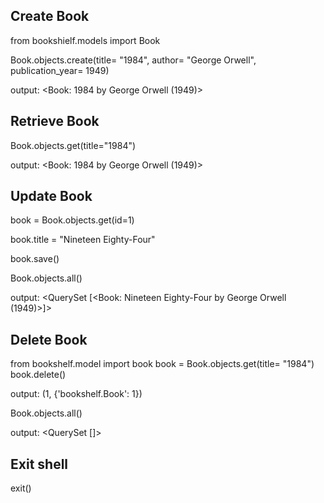 ## Create Book
from bookshielf.models import Book

Book.objects.create(title= "1984", author= "George Orwell", publication_year= 1949)

output: <Book: 1984 by George Orwell (1949)>

## Retrieve Book
Book.objects.get(title="1984")

output: <Book: 1984 by George Orwell (1949)>

## Update Book
book = Book.objects.get(id=1)

book.title = "Nineteen Eighty-Four"

book.save()

Book.objects.all()

output: <QuerySet [<Book: Nineteen Eighty-Four by George Orwell (1949)>]>

## Delete Book
from bookshelf.model import book
book = Book.objects.get(title= "1984")
book.delete()

output: (1, {'bookshelf.Book': 1})

Book.objects.all()

output: <QuerySet []>

## Exit shell
exit()